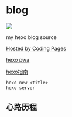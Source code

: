 # blog

![](https://travis-ci.org/jingchaofang/blog.svg?branch=master)

my hexo blog source

[Hosted by Coding Pages](https://coding.net/u/jingchaofang/p/blog/git?public=true)

[hexo pwa](https://github.com/lavas-project/hexo-pwa)

[hexo指南](https://hexo.io/zh-cn/docs/commands.html)

```
hexo new <title>
hexo server
```

## 心路历程